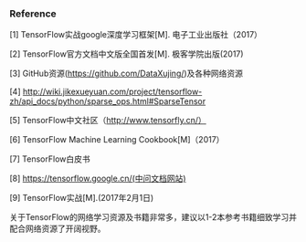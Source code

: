 

### Reference

[1] TensorFlow实战google深度学习框架[M]. 电子工业出版社（2017）

[2] TensorFlow官方文档中文版全国首发[M]. 极客学院出版(2017)

[3] GitHub资源(https://github.com/DataXujing/)及各种网络资源

[4] http://wiki.jikexueyuan.com/project/tensorflow-zh/api_docs/python/sparse_ops.html#SparseTensor

[5] TensorFlow中文社区（http://www.tensorfly.cn/）

[6] TensorFlow Machine Learning Cookbook[M]（2017）

[7] TensorFlow白皮书

[8] https://tensorflow.google.cn/(中问文档网站)

[9] TensorFlow实战[M].(2017年2月1日)

关于TensorFlow的网络学习资源及书籍非常多，建议以1-2本参考书籍细致学习并配合网络资源了开阔视野。